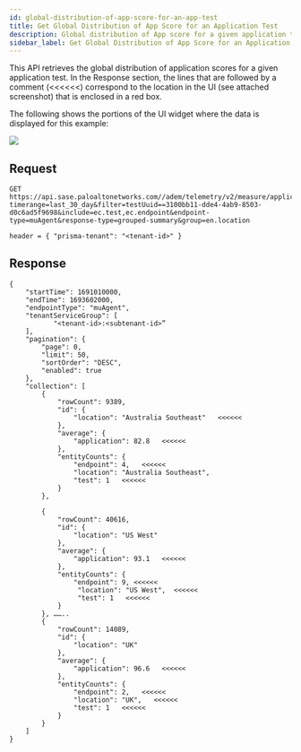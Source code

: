 ```yaml
---
id: global-distribution-of-app-score-for-an-app-test
title: Get Global Distribution of App Score for an Application Test
description: Global distribution of App score for a given application test
sidebar_label: Get Global Distribution of App Score for an Application Test
---
```


This API retrieves the global distribution of application scores for a given application test. In the Response section, the lines that are followed by a comment (<<<<<<) correspond to the location in the UI (see attached screenshot) that is enclosed in a red box.

The following shows the portions of the UI widget where the data is displayed for this example:

![](/sase/img/adem/DOCS-3769-global-distribution-of-app-score-for-an-app-test.png)


## Request

    GET https://api.sase.paloaltonetworks.com//adem/telemetry/v2/measure/application/score?timerange=last_30_day&filter=testUuid==3100bb11-dde4-4ab9-8503-d0c6ad5f9698&include=ec.test,ec.endpoint&endpoint-type=muAgent&response-type=grouped-summary&group=en.location
     
    header = { "prisma-tenant": "<tenant-id>" }


## Response

    {
        "startTime": 1691010000,
        "endTime": 1693602000,
        "endpointType": "muAgent",
        "tenantServiceGroup": [
               "<tenant-id>:<subtenant-id>”
        ],
        "pagination": {
            "page": 0,
            "limit": 50,
            "sortOrder": "DESC",
            "enabled": true
        },
        "collection": [
            {
                "rowCount": 9389,
                "id": {
                    "location": "Australia Southeast"   <<<<<<
                },
                "average": {
                    "application": 82.8   <<<<<<
                },
                "entityCounts": {
                    "endpoint": 4,   <<<<<<
                    "location": "Australia Southeast",
                    "test": 1   <<<<<<
                }
            },
         
            {
                "rowCount": 40616,
                "id": {
                    "location": "US West"
                },
                "average": {
                    "application": 93.1   <<<<<<
                },
                "entityCounts": {
                    "endpoint": 9, <<<<<<
                     "location": "US West",  <<<<<<
                     "test": 1   <<<<<<
                }
            }, ……..
            {
                "rowCount": 14089,
                "id": {
                    "location": "UK"
                },
                "average": {
                    "application": 96.6   <<<<<<
                },
                "entityCounts": {
                    "endpoint": 2,   <<<<<<
                    "location": "UK",   <<<<<<
                    "test": 1   <<<<<<
                }
            }
        ]
    }

